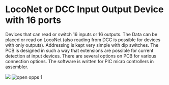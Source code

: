 # LocoNet or DCC Input Output Device with 16 ports

Devices that can read or switch 16 inputs or 16 outputs. The Data can be placed or read on LocoNet (also reading from DCC is possible for devices with only outputs). Addressing is kept very simple with dip switches. The PCB is designed in such a way that extensions are possible for current detection at input devices. There are several options on PCB for various connection options. The software is written for PIC micro controllers in assembler.

<img alt=" " src=https://github.com/GeertGiebens/LocoNet-or-DCC-Input-Output-Device-with-16-ports/blob/master/LocoNet%20input%20Device.png>

<img alt="open opps 1" src=https://github.com/GeertGiebens/LocoNet-or-DCC-Input-Output-Device-with-16-ports/blob/master/LocoNet%20(DCC)%20Output%20Device.png>

